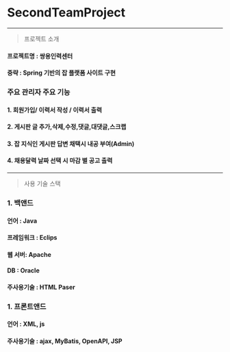 # SecondTeamProject

------------
> 프로젝트 소개
#### 프로젝트명 : 쌍용인력센터
#### 중략 : Spring 기반의 잡 플랫폼 사이트 구현

### 주요 관리자 주요 기능
#### 1. 회원가입/ 이력서 작성 / 이력서 출력
#### 2. 게시판 글 추가,삭제,수정,댓글,대댓글,스크랩
#### 3. 잡 지식인 게시판 답변 채택시 내공 부여(Admin)
#### 4. 채용달력 날짜 선택 시 마감 별 공고 출력 



------------
> 사용 기술 스택
### 1. 백앤드 
#### 언어 : Java
#### 프레임워크 : Eclips
#### 웹 서버: Apache
#### DB : Oracle
#### 주사용기술 : HTML Paser

### 1. 프론트앤드
#### 언어 : XML, js
#### 주사용기술 : ajax, MyBatis, OpenAPI, JSP
